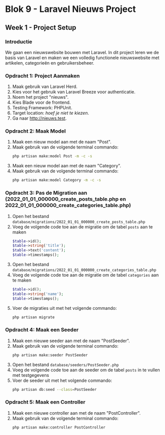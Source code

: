 # Blok 9 - Laravel Nieuws Project

## Week 1 - Project Setup

### Introductie
We gaan een nieuwswebsite bouwen met Laravel. In dit project leren we de basis van Laravel en maken we een volledig functionele nieuwswebsite met artikelen, categorieën en gebruikersbeheer.

### Opdracht 1: Project Aanmaken

1. Maak gebruik van Laravel Herd.
2. Kies voor het gebruik van Laravel Breeze voor authenticatie.
3. Noem het project "nieuws".
4. Kies Blade voor de frontend.
5. Testing Framework: PHPUnit.
6. Target location: _hoef je niet te kiezen_.
7. Ga naar http://nieuws.test.

### Opdracht 2: Maak Model

1. Maak een nieuw model aan met de naam "Post".
2. Maak gebruik van de volgende terminal commando:
    ```bash
    php artisan make:model Post -m -c -s
    ```
3. Maak een nieuw model aan met de naam "Category".
4. Maak gebruik van de volgende terminal commando:
    ```bash
    php artisan make:model Category -m -c -s
    ```

### Opdracht 3: Pas de Migration aan    (2022_01_01_000000_create_posts_table.php en 2022_01_01_000000_create_categories_table.php)

1. Open het bestand `database/migrations/2022_01_01_000000_create_posts_table.php`
2. Voeg de volgende code toe aan de migratie om de tabel `posts` aan te maken
    ```php
    $table->id();
    $table->string('title');
    $table->text('content');
    $table->timestamps();
    ```
3. Open het bestand `database/migrations/2022_01_01_000000_create_categories_table.php`
4. Voeg de volgende code toe aan de migratie om de tabel `categories` aan te maken 
    ```php
    $table->id();
    $table->string('name');
    $table->timestamps();
    ```
5. Voer de migraties uit met het volgende commando:
    ```bash
    php artisan migrate
    ```

### Opdracht 4: Maak een Seeder

1. Maak een nieuwe seeder aan met de naam "PostSeeder".
2. Maak gebruik van de volgende terminal commando:
    ```bash
    php artisan make:seeder PostSeeder
    ```
3. Open het bestand `database/seeders/PostSeeder.php`
4. Voeg de volgende code toe aan de seeder om de tabel `posts` in te vullen met testgegevens    
5. Voer de seeder uit met het volgende commando:
    ```bash
    php artisan db:seed --class=PostSeeder
    ```

### Opdracht 5: Maak een Controller

1. Maak een nieuwe controller aan met de naam "PostController".
2. Maak gebruik van de volgende terminal commando:
    ```bash
    php artisan make:controller PostController
    ```